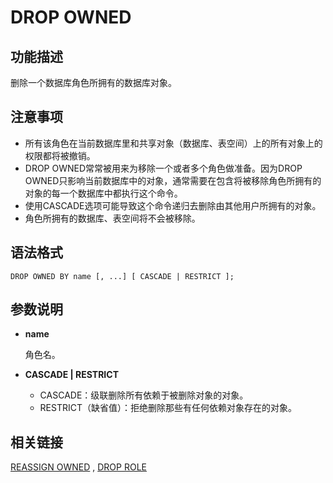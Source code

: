 # DROP OWNED

## 功能描述<a name="zh-cn_topic_0283136635_zh-cn_topic_0237122143_zh-cn_topic_0059777620_sa3265773225d4612b9bafd61c332eae0"></a>

删除一个数据库角色所拥有的数据库对象。

## 注意事项<a name="zh-cn_topic_0283136635_zh-cn_topic_0237122143_zh-cn_topic_0059777620_s59f5b59d381a4bfcb473a04864354fe1"></a>

-   所有该角色在当前数据库里和共享对象（数据库、表空间）上的所有对象上的权限都将被撤销。
-   DROP OWNED常常被用来为移除一个或者多个角色做准备。因为DROP OWNED只影响当前数据库中的对象，通常需要在包含将被移除角色所拥有的对象的每一个数据库中都执行这个命令。
-   使用CASCADE选项可能导致这个命令递归去删除由其他用户所拥有的对象。
-   角色所拥有的数据库、表空间将不会被移除。

## 语法格式<a name="zh-cn_topic_0283136635_zh-cn_topic_0237122143_zh-cn_topic_0059777620_s012e6785112742ba8b96d4f6b448a178"></a>

```
DROP OWNED BY name [, ...] [ CASCADE | RESTRICT ];
```

## 参数说明<a name="zh-cn_topic_0283136635_zh-cn_topic_0237122143_zh-cn_topic_0059777620_s5e20663187d9497f800eddc8ed555802"></a>

-   **name**

    角色名。

-   **CASCADE | RESTRICT**
    -   CASCADE：级联删除所有依赖于被删除对象的对象。
    -   RESTRICT（缺省值）：拒绝删除那些有任何依赖对象存在的对象。


## 相关链接<a name="zh-cn_topic_0283136635_zh-cn_topic_0237122143_section1285104485620"></a>

[REASSIGN OWNED](REASSIGN-OWNED.md)  ,  [DROP ROLE](DROP-ROLE.md)
